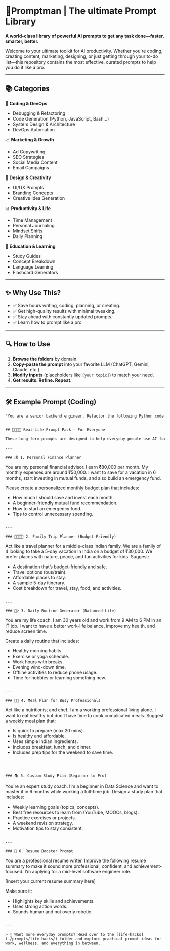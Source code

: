 # 🚀Promptman |  The ultimate Prompt Library

**A world-class library of powerful AI prompts to get any task done—faster, smarter, better.**

Welcome to your ultimate toolkit for AI productivity. Whether you're coding, creating content, marketing, designing, or just getting through your to-do list—this repository contains the most effective, curated prompts to help you do it like a pro.

---

## 📚 Categories

🔧 **Coding & DevOps**
- Debugging & Refactoring
- Code Generation (Python, JavaScript, Bash...)
- System Design & Architecture
- DevOps Automation

📈 **Marketing & Growth**
- Ad Copywriting
- SEO Strategies
- Social Media Content
- Email Campaigns

🎨 **Design & Creativity**
- UI/UX Prompts
- Branding Concepts
- Creative Idea Generation

📊 **Productivity & Life**
- Time Management
- Personal Journaling
- Mindset Shifts
- Daily Planning

🧠 **Education & Learning**
- Study Guides
- Concept Breakdown
- Language Learning
- Flashcard Generators

---

## ✨ Why Use This?

- ✅ Save hours writing, coding, planning, or creating.
- ✅ Get high-quality results with minimal tweaking.
- ✅ Stay ahead with constantly updated prompts.
- ✅ Learn how to prompt like a pro.

---

## 🔍 How to Use

1. **Browse the folders** by domain.
2. **Copy-paste the prompt** into your favorite LLM (ChatGPT, Gemini, Claude, etc.).
3. **Modify inputs** (placeholders like `[your topic]`) to match your need.
4. **Get results. Refine. Repeat.**

---

## 🛠️ Example Prompt (Coding)

```txt
"You are a senior backend engineer. Refactor the following Python code for readability and performance. Explain your changes afterward: [paste code here]"


## 👨‍👩‍👧‍👦 Real-Life Prompt Pack – For Everyone

These long-form prompts are designed to help everyday people use AI for practical tasks—no tech knowledge required. Just copy, paste, and personalize!

---

### 💰 1. Personal Finance Planner

```
You are my personal financial advisor. I earn ₹80,000 per month. My monthly expenses are around ₹50,000. I want to save for a vacation in 6 months, start investing in mutual funds, and also build an emergency fund.

Please create a personalized monthly budget plan that includes:
- How much I should save and invest each month.
- A beginner-friendly mutual fund recommendation.
- How to start an emergency fund.
- Tips to control unnecessary spending.
```

---

### 👨‍👩‍👧‍👦 2. Family Trip Planner (Budget-Friendly)

```
Act like a travel planner for a middle-class Indian family. We are a family of 4 looking to take a 5-day vacation in India on a budget of ₹30,000. We prefer places with nature, peace, and fun activities for kids. Suggest:

- A destination that’s budget-friendly and safe.
- Travel options (bus/train).
- Affordable places to stay.
- A sample 5-day itinerary.
- Cost breakdown for travel, stay, food, and activities.
```

---

### 🧘‍♀️ 3. Daily Routine Generator (Balanced Life)

```
You are my life coach. I am 30 years old and work from 9 AM to 6 PM in an IT job. I want to have a better work-life balance, improve my health, and reduce screen time.

Create a daily routine that includes:
- Healthy morning habits.
- Exercise or yoga schedule.
- Work hours with breaks.
- Evening wind-down time.
- Offline activities to reduce phone usage.
- Time for hobbies or learning something new.
```

---

### 🧑‍🍳 4. Meal Plan for Busy Professionals

```
Act like a nutritionist and chef. I am a working professional living alone. I want to eat healthy but don’t have time to cook complicated meals. Suggest a weekly meal plan that:

- Is quick to prepare (max 20 mins).
- Is healthy and affordable.
- Uses simple Indian ingredients.
- Includes breakfast, lunch, and dinner.
- Includes prep tips for the weekend to save time.
```

---

### 📚 5. Custom Study Plan (Beginner to Pro)

```
You're an expert study coach. I’m a beginner in Data Science and want to master it in 6 months while working a full-time job. Design a study plan that includes:

- Weekly learning goals (topics, concepts).
- Best free resources to learn from (YouTube, MOOCs, blogs).
- Practice exercises or projects.
- A weekend revision strategy.
- Motivation tips to stay consistent.
```

---

### 📝 6. Resume Booster Prompt

```
You are a professional resume writer. Improve the following resume summary to make it sound more professional, confident, and achievement-focused. I’m applying for a mid-level software engineer role.

[Insert your current resume summary here]

Make sure it:
- Highlights key skills and achievements.
- Uses strong action words.
- Sounds human and not overly robotic.
```

---

> 📌 Want more everyday prompts? Head over to the [life-hacks](./prompts/life_hacks/) folder and explore practical prompt ideas for work, wellness, and everything in between.


